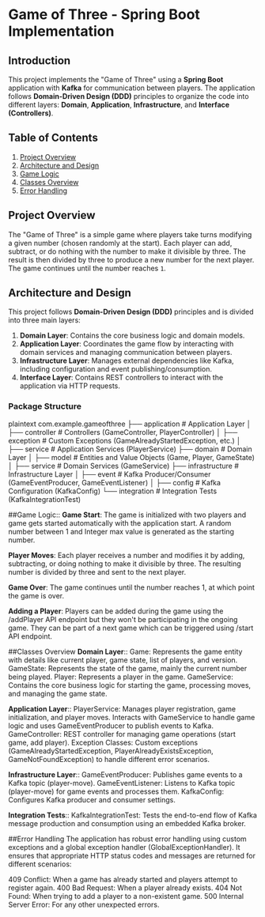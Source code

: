 # Game of Three - Spring Boot Implementation

## Introduction

This project implements the "Game of Three" using a **Spring Boot** application with **Kafka** for communication between players. The application follows **Domain-Driven Design (DDD)** principles to organize the code into different layers: **Domain**, **Application**, **Infrastructure**, and **Interface (Controllers)**.

## Table of Contents

1. [Project Overview](#project-overview)
2. [Architecture and Design](#architecture-and-design)
3. [Game Logic](#game-logic)
4. [Classes Overview](#classes-overview)
5. [Error Handling](#error-handling)

## Project Overview

The "Game of Three" is a simple game where players take turns modifying a given number (chosen randomly at the start). Each player can add, subtract, or do nothing with the number to make it divisible by three. The result is then divided by three to produce a new number for the next player. The game continues until the number reaches `1`.

## Architecture and Design

This project follows **Domain-Driven Design (DDD)** principles and is divided into three main layers:

1. **Domain Layer**: Contains the core business logic and domain models.
2. **Application Layer**: Coordinates the game flow by interacting with domain services and managing communication between players.
3. **Infrastructure Layer**: Manages external dependencies like Kafka, including configuration and event publishing/consumption.
4. **Interface Layer**: Contains REST controllers to interact with the application via HTTP requests.

### **Package Structure**

plaintext
com.example.gameofthree
├── application              # Application Layer
│   ├── controller           # Controllers (GameController, PlayerController)
│   ├── exception            # Custom Exceptions (GameAlreadyStartedException, etc.)
│   ├── service              # Application Services (PlayerService)
├── domain                   # Domain Layer
│   ├── model                # Entities and Value Objects (Game, Player, GameState)
│   ├── service              # Domain Services (GameService)
├── infrastructure           # Infrastructure Layer
│   ├── event                # Kafka Producer/Consumer (GameEventProducer, GameEventListener)
│   ├── config               # Kafka Configuration (KafkaConfig)
└── integration              # Integration Tests (KafkaIntegrationTest)


##Game Logic::
**Game Start**:
	The game is initialized with two players and game gets started automatically with the application start.
	A random number between 1 and Integer max value is generated as the starting number.
	
**Player Moves**:
	Each player receives a number and modifies it by adding, subtracting, or doing nothing to make it divisible by three.
	The resulting number is divided by three and sent to the next player.
	
**Game Over**:
	The game continues until the number reaches 1, at which point the game is over.

**Adding a Player**:
	Players can be added during the game using the /addPlayer API endpoint but they won't be participating in the ongoing game.
	They can be part of a next game which can be triggered using /start API endpoint.
	
##Classes Overview
**Domain Layer**::
	Game: Represents the game entity with details like current player, game state, list of players, and version.
	GameState: Represents the state of the game, mainly the current number being played.
	Player: Represents a player in the game.
	GameService: Contains the core business logic for starting the game, processing moves, and managing the game state.
	
**Application Layer**::
	PlayerService: Manages player registration, game initialization, and player moves. Interacts with GameService to handle game logic 				 and uses GameEventProducer to publish events to Kafka.
	GameController: REST controller for managing game operations (start game, add player).
	Exception Classes: Custom exceptions (GameAlreadyStartedException, PlayerAlreadyExistsException, GameNotFoundException) to handle 					different error scenarios.

**Infrastructure Layer**::
	GameEventProducer: Publishes game events to a Kafka topic (player-move).
	GameEventListener: Listens to Kafka topic (player-move) for game events and processes them.
	KafkaConfig: Configures Kafka producer and consumer settings.
	
**Integration Tests**::
	KafkaIntegrationTest: Tests the end-to-end flow of Kafka message production and consumption using an embedded Kafka broker.
	
##Error Handling
The application has robust error handling using custom exceptions and a global exception handler (GlobalExceptionHandler). It ensures that appropriate HTTP status codes and messages are returned for different scenarios:

409 Conflict: When a game has already started and players attempt to register again.
400 Bad Request: When a player already exists.
404 Not Found: When trying to add a player to a non-existent game.
500 Internal Server Error: For any other unexpected errors.